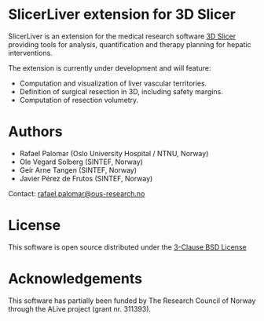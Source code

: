 # SlicerLiver extension for 3D Slicer

SlicerLiver is an extension for the medical research software [3D
Slicer](https://slicer.org "3D Slicer") providing tools for analysis,
quantification and therapy planning for hepatic interventions.

The extension is currently under development and will feature:

- Computation and visualization of liver vascular territories.
- Definition of surgical resection in 3D, including safety margins.
- Computation of resection volumetry.

# Authors

- Rafael Palomar (Oslo University Hospital / NTNU, Norway)
- Ole Vegard Solberg (SINTEF, Norway)
- Geir Arne Tangen (SINTEF, Norway)
- Javier Pérez de Frutos (SINTEF, Norway)

Contact: [rafael.palomar@ous-research.no](mailto:rafael.palomar@ous-research.no)

# License

 This software is open source distributed under the [3-Clause BSD License](https://github.com/ALive-research/Slicer-Liver/blob/31278dadf0f0f8351c82eb8f7c548ee4f9da1397/LICENSE "3-Clause BSD License")

# Acknowledgements

This software has partially been funded by The Research Council of Norway through the ALive project (grant nr. 311393).
